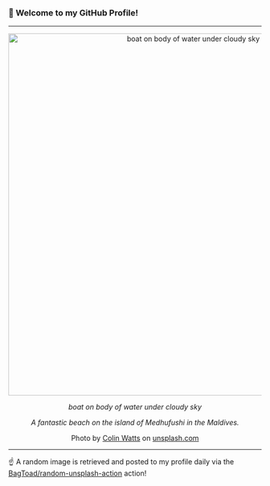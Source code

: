 ### 👋 Welcome to my GitHub Profile!

----

<div align="center">
  <img width="720" src="https://images.unsplash.com/photo-1516815231560-8f41ec531527?crop=entropy&cs=tinysrgb&fit=max&fm=jpg&ixid=M3w1NTI0OTR8MHwxfHJhbmRvbXx8fHx8fHx8fDE3MTczOTUwMjh8&ixlib=rb-4.0.3&q=80&w=1080" alt="boat on body of water under cloudy sky">
  
  <em>boat on body of water under cloudy sky</em>
  
  <em>A fantastic beach on the island of Medhufushi  in the Maldives.</em>
  
  Photo by [Colin Watts](https://youtube.com/@colinwattsphoto) on [unsplash.com](https://unsplash.com/)
</div>

----

☝️ A random image is retrieved and posted to my profile daily via the [BagToad/random-unsplash-action](https://github.com/BagToad/random-unsplash-action) action!
